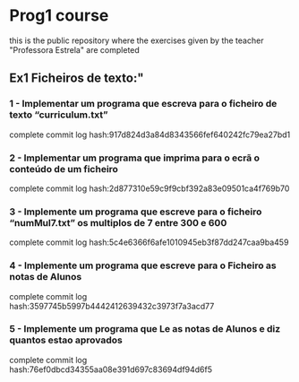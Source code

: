 # Prog1 course

this is the public repository where the exercises given by the teacher "Professora Estrela" are completed 

## Ex1 Ficheiros de texto:"

### 1 - Implementar um programa que escreva para o ficheiro de texto “curriculum.txt”
complete commit log hash:917d824d3a84d8343566fef640242fc79ea27bd1

### 2 - Implementar um programa que imprima para o ecrã o conteúdo de um ficheiro
complete commit log hash:2d877310e59c9f9cbf392a83e09501ca4f769b70

### 3 - Implemente um programa que escreve para o ficheiro “numMul7.txt” os multiplos de 7 entre 300 e 600
complete commit log hash:5c4e6366f6afe1010945eb3f87dd247caa9ba459

### 4 - Implemente um programa que escreve para o Ficheiro as notas de Alunos
complete commit log hash:3597745b5997b4442412639432c3973f7a3acd77

### 5 - Implemente um programa que Le as notas de Alunos e diz quantos estao aprovados
complete commit log hash:76ef0dbcd34355aa08e391d697c83694df94d6f5

